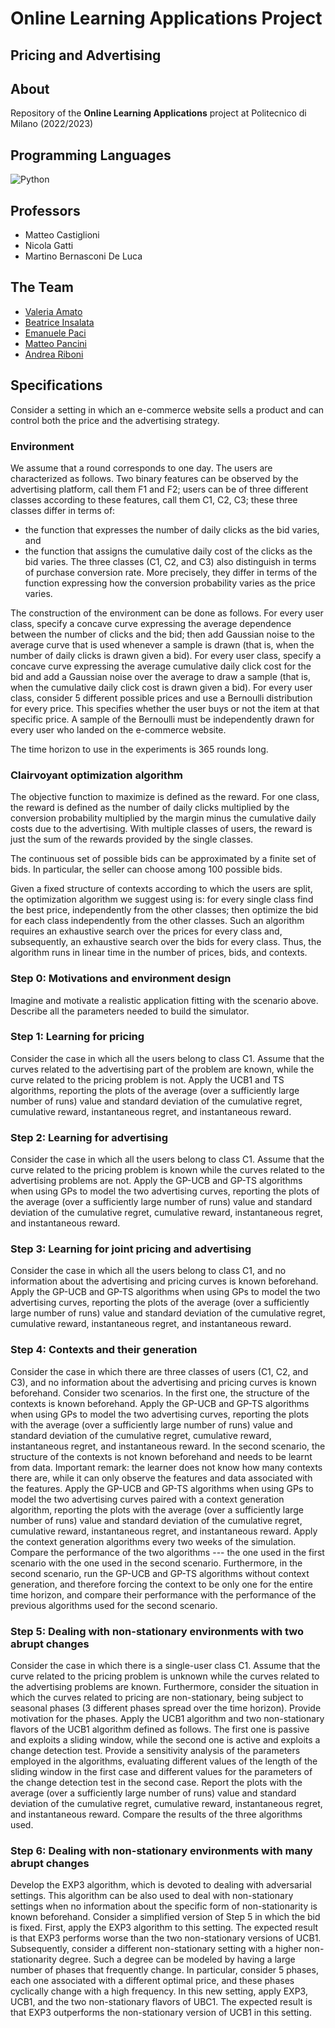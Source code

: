 # Online Learning Applications Project
## Pricing and Advertising

## About

Repository of the **Online Learning Applications** project at Politecnico di Milano (2022/2023)

## Programming Languages 

![Python](https://img.shields.io/badge/python-3670A0?style=for-the-badge&logo=python&logoColor=ffdd54) 

## Professors

* Matteo Castiglioni
* Nicola Gatti
* Martino Bernasconi De Luca
  
## The Team

* [Valeria Amato](https://github.com/ValeMTo)
* [Beatrice Insalata](https://github.com/SaladSlayer00)
* [Emanuele Paci](https://github.com/emanuelePaci)
* [Matteo Pancini](https://github.com/MatteoPancini)
* [Andrea Riboni](https://github.com/AndreaRiboni)

## Specifications

Consider a setting in which an e-commerce website sells a product and can control both the price and the advertising strategy. 


### Environment

We assume that a round corresponds to one day. The users are characterized as follows.
Two binary features can be observed by the advertising platform, call them F1 and F2; users can be of three different classes according to these features, call them C1, C2, C3; these three classes differ in terms of:
- the function that expresses the number of daily clicks as the bid varies, and
- the function that assigns the cumulative daily cost of the clicks as the bid varies.
The three classes (C1, C2, and C3) also distinguish in terms of purchase conversion rate. More precisely, they differ in terms of the function expressing how the conversion probability varies as the price varies. 

The construction of the environment can be done as follows.
For every user class, specify a concave curve expressing the average dependence between the number of clicks and the bid; then add Gaussian noise to the average curve that is used whenever a sample is drawn (that is, when the number of daily clicks is drawn given a bid).
For every user class, specify a concave curve expressing the average cumulative daily click cost for the bid and add a Gaussian noise over the average to draw a sample (that is, when the cumulative daily click cost is drawn given a bid).
For every user class, consider 5 different possible prices and use a Bernoulli distribution for every price. This specifies whether the user buys or not the item at that specific price. A sample of the Bernoulli must be independently drawn for every user who landed on the e-commerce website.

The time horizon to use in the experiments is 365 rounds long.


### Clairvoyant optimization algorithm

The objective function to maximize is defined as the reward. For one class, the reward is defined as the number of daily clicks multiplied by the conversion probability multiplied by the margin minus the cumulative daily costs due to the advertising. With multiple classes of users, the reward is just the sum of the rewards provided by the single classes. 

The continuous set of possible bids can be approximated by a finite set of bids. In particular, the seller can choose among 100 possible bids.

Given a fixed structure of contexts according to which the users are split, the optimization algorithm we suggest using is:
for every single class find the best price, independently from the other classes;
then optimize the bid for each class independently from the other classes.
Such an algorithm requires an exhaustive search over the prices for every class and, subsequently, an exhaustive search over the bids for every class. Thus, the algorithm runs in linear time in the number of prices, bids, and contexts.

### Step 0: Motivations and environment design

Imagine and motivate a realistic application fitting with the scenario above. Describe all the parameters needed to build the simulator.


### Step 1: Learning for pricing

Consider the case in which all the users belong to class C1. Assume that the curves related to the advertising part of the problem are known, while the curve related to the pricing problem is not. Apply the UCB1 and TS algorithms, reporting the plots of the average (over a sufficiently large number of runs) value and standard deviation of the cumulative regret, cumulative reward, instantaneous regret, and instantaneous reward.


### Step 2: Learning for advertising

Consider the case in which all the users belong to class C1. Assume that the curve related to the pricing problem is known while the curves related to the advertising problems are not. Apply the GP-UCB and GP-TS algorithms when using GPs to model the two advertising curves, reporting the plots of the average (over a sufficiently large number of runs) value and standard deviation of the cumulative regret, cumulative reward, instantaneous regret, and instantaneous reward.


### Step 3: Learning for joint pricing and advertising

Consider the case in which all the users belong to class C1, and no information about the advertising and pricing curves is known beforehand. Apply the GP-UCB and GP-TS algorithms when using GPs to model the two advertising curves, reporting the plots of the average (over a sufficiently large number of runs) value and standard deviation of the cumulative regret, cumulative reward, instantaneous regret, and instantaneous reward.


### Step 4: Contexts and their generation

Consider the case in which there are three classes of users (C1, C2, and C3), and no information about the advertising and pricing curves is known beforehand. Consider two scenarios. In the first one, the structure of the contexts is known beforehand. Apply the GP-UCB and GP-TS algorithms when using GPs to model the two advertising curves, reporting the plots with the average (over a sufficiently large number of runs) value and standard deviation of the cumulative regret, cumulative reward, instantaneous regret, and instantaneous reward. In the second scenario, the structure of the contexts is not known beforehand and needs to be learnt from data. Important remark: the learner does not know how many contexts there are, while it can only observe the features and data associated with the features. Apply the GP-UCB and GP-TS algorithms when using GPs to model the two advertising curves paired with a context generation algorithm, reporting the plots with the average (over a sufficiently large number of runs) value and standard deviation of the cumulative regret, cumulative reward, instantaneous regret, and instantaneous reward. Apply the context generation algorithms every two weeks of the simulation. Compare the performance of the two algorithms --- the one used in the first scenario with the one used in the second scenario. Furthermore, in the second scenario, run the GP-UCB and GP-TS algorithms without context generation, and therefore forcing the context to be only one for the entire time horizon, and compare their performance with the performance of the previous algorithms used for the second scenario.


### Step 5: Dealing with non-stationary environments with two abrupt changes

Consider the case in which there is a single-user class C1. Assume that the curve related to the pricing problem is unknown while the curves related to the advertising problems are known. Furthermore, consider the situation in which the curves related to pricing are non-stationary, being subject to seasonal phases (3 different phases spread over the time horizon). Provide motivation for the phases. Apply the UCB1 algorithm and two non-stationary flavors of the UCB1 algorithm defined as follows. The first one is passive and exploits a sliding window, while the second one is active and exploits a change detection test. Provide a sensitivity analysis of the parameters employed in the algorithms, evaluating different values of the length of the sliding window in the first case and different values for the parameters of the change detection test in the second case. Report the plots with the average (over a sufficiently large number of runs) value and standard deviation of the cumulative regret, cumulative reward, instantaneous regret, and instantaneous reward. Compare the results of the three algorithms used. 


### Step 6: Dealing with non-stationary environments with many abrupt changes

Develop the EXP3 algorithm, which is devoted to dealing with adversarial settings. This algorithm can be also used to deal with non-stationary settings when no information about the specific form of non-stationarity is known beforehand. Consider a simplified version of Step 5 in which the bid is fixed. First, apply the EXP3 algorithm to this setting. The expected result is that EXP3 performs worse than the two non-stationary versions of UCB1. Subsequently, consider a different non-stationary setting with a higher non-stationarity degree. Such a degree can be modeled by having a large number of phases that frequently change. In particular, consider 5 phases, each one associated with a different optimal price, and these phases cyclically change with a high frequency. In this new setting, apply EXP3, UCB1, and the two non-stationary flavors of UBC1. The expected result is that EXP3 outperforms the non-stationary version of UCB1 in this setting.

